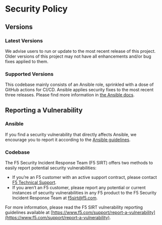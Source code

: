 # Security Policy

## Versions

### Latest Versions

We advise users to run or update to the most recent release of this project. Older versions of this project may not have all enhancements and/or bug fixes applied to them.

### Supported Versions

This codebase mainly consists of an Ansible role, sprinkled with a dose of GitHub actions for CI/CD. Ansible applies security fixes to the most recent three releases. Please find more information in [the Ansible docs](https://docs.ansible.com/ansible/devel/reference_appendices/release_and_maintenance.html#release-status).

## Reporting a Vulnerability

### Ansible

If you find a security vulnerability that directly affects Ansible, we encourage you to report it according to the [Ansible guidelines](https://docs.ansible.com/ansible/devel/community/reporting_bugs_and_features.html#reporting-a-bug).

### Codebase

The F5 Security Incident Response Team (F5 SIRT) offers two methods to easily report potential security vulnerabilities:

- If you’re an F5 customer with an active support contract, please contact [F5 Technical Support](https://www.f5.com/support).
- If you aren’t an F5 customer, please report any potential or current instances of security vulnerabilities in any F5 product to the F5 Security Incident Response Team at <f5sirt@f5.com>.

For more information, please read the F5 SIRT vulnerability reporting guidelines available at [https://www.f5.com/support/report-a-vulnerability](https://www.f5.com/support/report-a-vulnerability).

